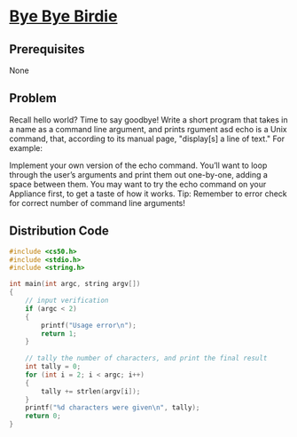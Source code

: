 # [Bye Bye Birdie](https://www.youtube.com/watch?v=1t3cBTb3xPc)

## Prerequisites
None

## Problem
Recall hello world? Time to say goodbye! Write a short program that takes in a name as a command line argument, and prints rgument<link> asd echo is a Unix command, that, according to its manual page, "display[s] a line of text." For example:

Implement your own version of the echo command. You’ll want to loop through the user’s arguments and print them out one-by-one, adding a space between them. You may want to try the echo command on your Appliance first, to get a taste of how it works. Tip: Remember to error check for correct number of command line arguments!
## Distribution Code

```c
#include <cs50.h>
#include <stdio.h>
#include <string.h>

int main(int argc, string argv[])
{
    // input verification
    if (argc < 2)
    {
        printf("Usage error\n");
        return 1;
    }
    
    // tally the number of characters, and print the final result
    int tally = 0;
    for (int i = 2; i < argc; i++)
    {
        tally += strlen(argv[i]);
    }
    printf("%d characters were given\n", tally);
    return 0;
}
```